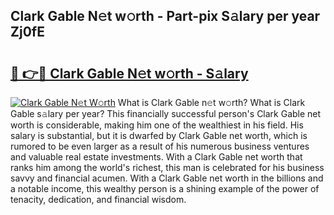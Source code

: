 ## Clark Gable N𝚎t w𝚘rth - Part-pix S𝚊lary per year Zj0fE

# <h2><a href="http://gc3475r.nevu.top/?p=Clark+Gable">🔗 👉🔴 Clark Gable N𝚎t w𝚘rth - S𝚊lary</a></h2>

[![Clark Gable N𝚎t W𝚘rth](https://i.imgur.com/Oavwk0R.jpeg)](http://gc3475r.nevu.top/?p=Clark+Gable)
What is Clark Gable n𝚎t w𝚘rth? What is Clark Gable s𝚊lary per year?
This financially successful person's Clark Gable net worth is considerable, making him one of the wealthiest in his field. His salary is substantial, but it is dwarfed by Clark Gable net worth, which is rumored to be even larger as a result of his numerous business ventures and valuable real estate investments. With a Clark Gable net worth that ranks him among the world's richest, this man is celebrated for his business savvy and financial acumen. With a Clark Gable net worth in the billions and a notable income, this wealthy person is a shining example of the power of tenacity, dedication, and financial wisdom.
